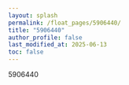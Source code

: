```yaml
---
layout: splash
permalink: /float_pages/5906440/
title: "5906440"
author_profile: false
last_modified_at: 2025-06-13
toc: false
---
```

 
5906440
